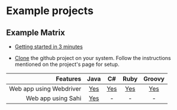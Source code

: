 # Example projects

## Example Matrix

* [Getting started in 3 minutes](getting_started_3_minutes.html)

* [Clone](http://git-scm.com/docs/git-clone) the github project on your system. Follow the instructions mentioned on the project's page for setup.


| Features            | Java | C# | Ruby | Groovy|
|-----------------------:|:---------:|:-------:|:---------:|:---------:|
| Web app using Webdriver             | [Yes](https://github.com/getgauge/gauge-example-java)       | [Yes](https://github.com/getgauge/gauge-example-csharp)     | [Yes](https://github.com/getgauge/gauge-example-ruby)       | [Yes](https://github.com/getgauge/gauge-example-groovy)   |
| Web app using Sahi             | [Yes](https://github.com/getgauge/gauge-example-sahi)       | -     | -       | -  |
